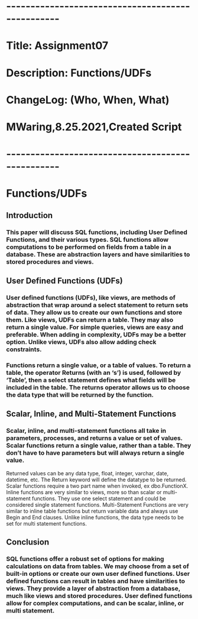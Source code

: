 # ------------------------------------------------- #
# Title: Assignment07
# Description: Functions/UDFs
# ChangeLog: (Who, When, What)
# MWaring,8.25.2021,Created Script
# ------------------------------------------------- #


# Functions/UDFs

## Introduction
### This paper will discuss SQL functions, including User Defined Functions, and their various types. SQL functions allow computations to be performed on fields from a table in a database. These are abstraction layers and have similarities to stored procedures and views. 

## User Defined Functions (UDFs) 

### User defined functions (UDFs), like views, are methods of abstraction that wrap around a select statement to return sets of data. They allow us to create our own functions and store them. Like views, UDFs can return a table. They may also return a single value. For simple queries, views are easy and preferable. When adding in complexity, UDFs may be a better option. Unlike views, UDFs also allow adding check constraints. 

### Functions return a single value, or a table of values. To return a table, the operator Returns (with an ‘s’) is used, followed by ‘Table’, then a select statement defines what fields will be included in the table. The returns operator allows us to choose the data type that will be returned by the function. 

## Scalar, Inline, and Multi-Statement Functions

### Scalar, inline, and multi-statement functions all take in parameters, processes, and returns a value or set of values. Scalar functions return a single value, rather than a table. They don’t have to have parameters but will always return a single value. 
Returned values can be any data type, float, integer, varchar, date, datetime, etc. The Return keyword will define the datatype to be returned. Scalar functions require a two part name when invoked, ex dbo.FunctionX. Inline functions are very similar to views, more so than scalar or multi-statement functions. They use one select statement and could be considered single statement functions. Multi-Statement Functions are very similar to inline table functions but return variable data and always use Begin and End clauses. Unlike inline functions, the data type needs to be set for multi statement functions. 

## Conclusion

### SQL functions offer a robust set of options for making calculations on data from tables. We may choose from a set of built-in options or create our own user defined functions. User defined functions can result in tables and have similarities to views. They provide a layer of abstraction from a database, much like views and stored procedures. User defined functions allow for complex computations, and can be scalar, inline, or multi statement.
